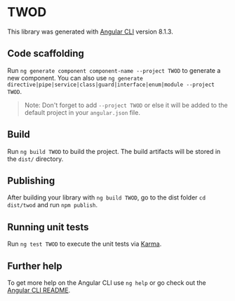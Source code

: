 # TWOD

This library was generated with [Angular CLI](https://github.com/angular/angular-cli) version 8.1.3.

## Code scaffolding

Run `ng generate component component-name --project TWOD` to generate a new component. You can also use `ng generate directive|pipe|service|class|guard|interface|enum|module --project TWOD`.
> Note: Don't forget to add `--project TWOD` or else it will be added to the default project in your `angular.json` file. 

## Build

Run `ng build TWOD` to build the project. The build artifacts will be stored in the `dist/` directory.

## Publishing

After building your library with `ng build TWOD`, go to the dist folder `cd dist/twod` and run `npm publish`.

## Running unit tests

Run `ng test TWOD` to execute the unit tests via [Karma](https://karma-runner.github.io).

## Further help

To get more help on the Angular CLI use `ng help` or go check out the [Angular CLI README](https://github.com/angular/angular-cli/blob/master/README.md).
